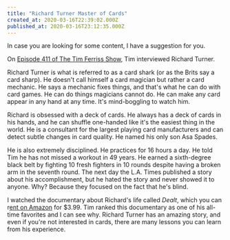```yaml
---
title: "Richard Turner Master of Cards"
created_at: 2020-03-16T22:39:02.000Z
published_at: 2020-03-16T23:12:35.000Z
---
```

In case you are looking for some content, I have a suggestion for you.

On [Episode 411 of The Tim Ferriss Show](https://tim.blog/2020/02/20/richard-turner/), Tim interviewed Richard Turner.

Richard Turner is what is referred to as a card shark (or as the Brits say a card sharp). He doesn't call himself a card magician but rather a card mechanic. He says a mechanic fixes things, and that's what he can do with card games. He can do things magicians cannot do. He can make any card appear in any hand at any time. It's mind-boggling to watch him.

Richard is obsessed with a deck of cards. He always has a deck of cards in his hands, and he can shuffle one-handed like it's the easiest thing in the world. He is a consultant for the largest playing card manufacturers and can detect subtle changes in card quality. He named his only son Asa Spades. 

He is also extremely disciplined. He practices for 16 hours a day. He told Tim he has not missed a workout in 49 years. He earned a sixth-degree black belt by fighting 10 fresh fighters in 10 rounds despite having a broken arm in the seventh round. The next day the L.A. Times published a story about his accomplishment, but he hated the story and never showed it to anyone. Why? Because they focused on the fact that he's blind.

I watched the documentary about Richard's life called _Dealt_, which you can r[ent on Amazon](https://www.amazon.com/Dealt-Richard-Turner/dp/B076HDLY9W/ref=as_li_ss_tl?keywords=dealt+documentary&qid=1582137992&sr=8-1&linkCode=ll1&tag=offsitoftimfe-20&linkId=7fb6ddc77de663e98a678b6468739411&language=en_US) for $3.99. Tim ranked this documentary as one of his all-time favorites and I can see why. Richard Turner has an amazing story, and even if you're not interested in cards, there are many lessons you can learn from his experience.
